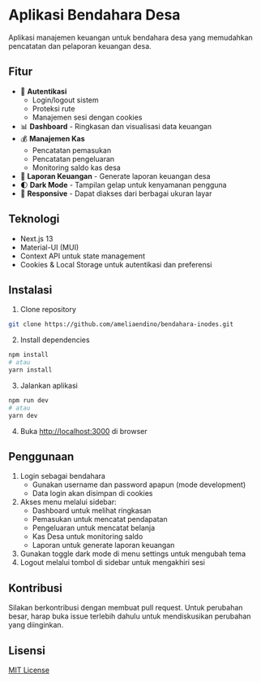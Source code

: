 # Aplikasi Bendahara Desa

Aplikasi manajemen keuangan untuk bendahara desa yang memudahkan pencatatan dan pelaporan keuangan desa.

## Fitur

- 🔐 **Autentikasi**
  - Login/logout sistem
  - Proteksi rute
  - Manajemen sesi dengan cookies
- 📊 **Dashboard** - Ringkasan dan visualisasi data keuangan
- 💰 **Manajemen Kas**
  - Pencatatan pemasukan
  - Pencatatan pengeluaran
  - Monitoring saldo kas desa
- 📑 **Laporan Keuangan** - Generate laporan keuangan desa
- 🌓 **Dark Mode** - Tampilan gelap untuk kenyamanan pengguna
- 📱 **Responsive** - Dapat diakses dari berbagai ukuran layar

## Teknologi

- Next.js 13
- Material-UI (MUI)
- Context API untuk state management
- Cookies & Local Storage untuk autentikasi dan preferensi

## Instalasi

1. Clone repository
```bash
git clone https://github.com/ameliaendino/bendahara-inodes.git
```

2. Install dependencies
```bash
npm install
# atau
yarn install
```

3. Jalankan aplikasi
```bash
npm run dev
# atau
yarn dev
```

4. Buka [http://localhost:3000](http://localhost:3000) di browser

## Penggunaan

1. Login sebagai bendahara
   - Gunakan username dan password apapun (mode development)
   - Data login akan disimpan di cookies
2. Akses menu melalui sidebar:
   - Dashboard untuk melihat ringkasan
   - Pemasukan untuk mencatat pendapatan
   - Pengeluaran untuk mencatat belanja
   - Kas Desa untuk monitoring saldo
   - Laporan untuk generate laporan keuangan
3. Gunakan toggle dark mode di menu settings untuk mengubah tema
4. Logout melalui tombol di sidebar untuk mengakhiri sesi

## Kontribusi

Silakan berkontribusi dengan membuat pull request. Untuk perubahan besar, harap buka issue terlebih dahulu untuk mendiskusikan perubahan yang diinginkan.

## Lisensi

[MIT License](LICENSE)
